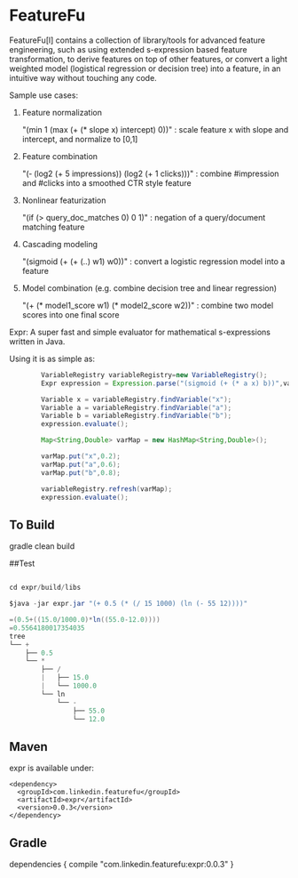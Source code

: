 FeatureFu
======

FeatureFu[l] contains a collection of library/tools for advanced feature engineering, such as using extended s-expression based feature transformation, to derive features on top of other features, or convert a light weighted model (logistical regression or decision tree) into a feature, in an intuitive way without touching any code.

Sample use cases:

1. Feature normalization

    "(min 1 (max (+ (* slope x) intercept) 0))" : scale feature x with slope and intercept, and normalize to [0,1]

2. Feature combination

   "(‐ (log2 (+ 5 impressions)) (log2 (+ 1 clicks)))" : combine #impression and #clicks into a smoothed CTR style feature

3. Nonlinear featurization

   "(if (> query_doc_matches 0) 0 1)" : negation of a query/document matching feature

4. Cascading modeling

   "(sigmoid (+ (+ (..) w1) w0))"  : convert a logistic regression model into a feature

5. Model combination (e.g. combine decision tree and linear regression)

    "(+ (* model1_score w1) (* model2_score w2))" : combine two model scores into one final score

Expr: A super fast and simple evaluator for mathematical s-expressions written in Java.

Using it is as simple as:

```java
        VariableRegistry variableRegistry=new VariableRegistry();
        Expr expression = Expression.parse("(sigmoid (+ (* a x) b))",variableRegistry);

        Variable x = variableRegistry.findVariable("x");
        Variable a = variableRegistry.findVariable("a");
        Variable b = variableRegistry.findVariable("b");
        expression.evaluate();

        Map<String,Double> varMap = new HashMap<String,Double>();

        varMap.put("x",0.2);
        varMap.put("a",0.6);
        varMap.put("b",0.8);

        variableRegistry.refresh(varMap);
        expression.evaluate();
```


## To Build
  
  gradle clean build

##Test 
 
 
```java

cd expr/build/libs

$java -jar expr.jar "(+ 0.5 (* (/ 15 1000) (ln (- 55 12))))"

=(0.5+((15.0/1000.0)*ln((55.0-12.0))))
=0.5564180017354035
tree
└── +
    ├── 0.5
    └── *
        ├── /
        |   ├── 15.0
        |   └── 1000.0
        └── ln
            └── -
                ├── 55.0
                └── 12.0

```

## Maven

expr is available under:

    <dependency>
      <groupId>com.linkedin.featurefu</groupId>
      <artifactId>expr</artifactId>
      <version>0.0.3</version>
    </dependency>

## Gradle

  dependencies {
    compile "com.linkedin.featurefu:expr:0.0.3"
  }
